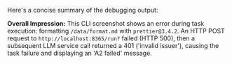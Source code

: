 Here's a concise summary of the debugging output:

**Overall Impression:** This CLI screenshot shows an error during task execution: formatting `/data/format.md` with `prettier@3.4.2`. An HTTP POST request to `http://localhost:8365/run?` failed (HTTP 500), then a subsequent LLM service call returned a 401 ('invalid issuer'), causing the task failure and displaying an 'A2 failed' message.